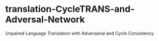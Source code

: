 # translation-CycleTRANS-and-Adversal-Network
Unpaired Language Translation with Adversarial and Cycle Consistency
